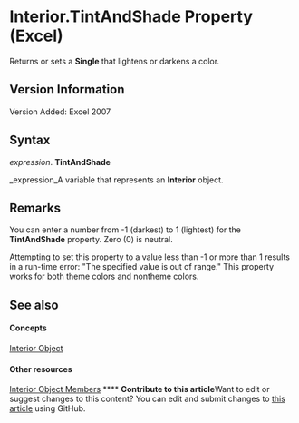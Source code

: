 
# Interior.TintAndShade Property (Excel)

Returns or sets a  **Single** that lightens or darkens a color.


## Version Information

Version Added: Excel 2007 


## Syntax

 _expression_. **TintAndShade**

 _expression_A variable that represents an  **Interior** object.


## Remarks

You can enter a number from -1 (darkest) to 1 (lightest) for the  **TintAndShade** property. Zero (0) is neutral.

Attempting to set this property to a value less than -1 or more than 1 results in a run-time error: "The specified value is out of range." This property works for both theme colors and nontheme colors.


## See also


#### Concepts


 [Interior Object](37c79831-2cac-69fd-10ee-6d5415ed338b.md)
#### Other resources


 [Interior Object Members](d79ff9a6-fa56-8b0f-9a89-d54dbba57346.md)
****   **Contribute to this article**Want to edit or suggest changes to this content? You can edit and submit changes to  [this article](https://github.com/jhershey00/VBA_Excel_Test/OpenXMLCon/articles/45b12e93-1a6d-b5a3-b31d-4b41d87f3f73.md) using GitHub.

